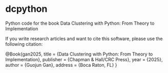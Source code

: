 # dcpython
Python code for the book Data Clustering with Python: From Theory to Implementation

If you write research articles and want to cite this software, please use the following citation:

@Book{gan2025,
  title     = {Data Clustering with Python: From Theory to Implementation},
  publisher = {Chapman \& Hall/CRC Press},
  year      = {2025},
  author    = {Guojun Gan},
  address   = {Boca Raton, FL}
}

